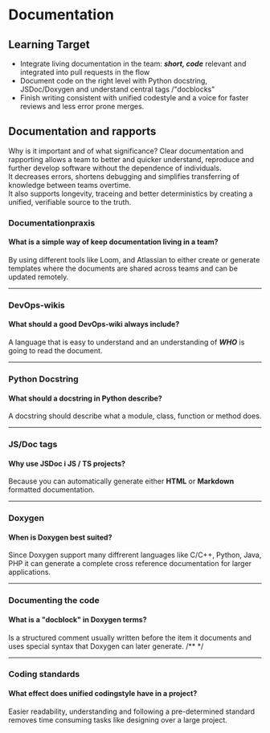 # Documentation

## Learning Target

* Integrate living documentation in the team: ***short, code*** relevant and integrated into pull requests in the flow
* Document code on the right level with Python docstring, JSDoc/Doxygen and understand central tags /"docblocks"
* Finish writing consistent with unified codestyle and a voice for faster reviews and less error prone merges.

## Documentation and rapports

Why is it important and of what significance?
Clear documentation and rapporting allows a team to better and quicker understand, reproduce and further develop software without the dependence of individuals.  
It decreases errors, shortens debugging and simplifies transferring of knowledge between teams overtime.  
It also supports longevity, traceing and better deterministics by creating a unified, verifiable source to the truth.

### Documentationpraxis

#### What is a simple way of keep documentation living in a team?

By using different tools like Loom, and Atlassian to either create or generate templates where the documents are shared across teams and can be updated remotely.

____

### DevOps-wikis

#### What should a good DevOps-wiki always include?

A language that is easy to understand and an understanding of ***WHO*** is going to read the document.

____

### Python Docstring

#### What should a docstring in Python describe?

A docstring should describe what a module, class, function or method does.

____

### JS/Doc tags

#### Why use JSDoc i JS / TS projects?

Because you can automatically generate either **HTML** or **Markdown** formatted documentation.

____

### Doxygen

#### When is Doxygen best suited?

Since Doxygen support many diffrerent languages like C/C++, Python, Java, PHP it can generate a complete cross reference documentation for larger applications.

____

### Documenting the code

#### What is a "docblock" in Doxygen terms?

Is a structured comment usually written before the item it documents and uses special syntax that Doxygen can later generate. /** */

____

### Coding standards

#### What effect does unified codingstyle have in a project?

Easier readability, understanding and following a pre-determined standard removes time consuming tasks like designing over a large project.
